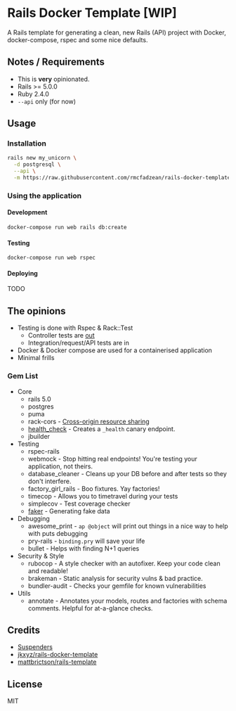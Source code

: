 # Rails Docker Template [WIP]

A Rails template for generating a clean, new Rails (API) project with Docker, docker-compose, rspec and some nice defaults.

## Notes / Requirements

* This is **very** opinionated.
* Rails >= 5.0.0
* Ruby 2.4.0
* `--api` only (for now)

## Usage

### Installation

```sh
rails new my_unicorn \
  -d postgresql \
  --api \
  -m https://raw.githubusercontent.com/rmcfadzean/rails-docker-template/master/template.rb
```

### Using the application

#### Development

`docker-compose run web rails db:create`

#### Testing

`docker-compose run web rspec`

#### Deploying

TODO

## The opinions

* Testing is done with Rspec & Rack::Test
  * Controller tests are [out](https://github.com/rails/rails/issues/18950#issuecomment-77924771)
  * Integration/request/API tests are in
* Docker & Docker compose are used for a containerised application
* Minimal frills

### Gem List

* Core
  * rails 5.0
  * postgres
  * puma
  * rack-cors - [Cross-origin resource sharing](https://en.wikipedia.org/wiki/Cross-origin_resource_sharing)
  * [health_check](https://github.com/ianheggie/health_check) - Creates a `_health` canary endpoint.
  * jbuilder
* Testing
  * rspec-rails
  * webmock - Stop hitting real endpoints! You're testing your application, not theirs.
  * database_cleaner - Cleans up your DB before and after tests so they don't interfere.
  * factory_girl_rails - Boo fixtures. Yay factories!
  * timecop - Allows you to timetravel during your tests
  * simplecov - Test coverage checker
  * [faker](https://github.com/stympy/faker) - Generating fake data
* Debugging
  * awesome_print - `ap @object` will print out things in a nice way to help with puts debugging
  * pry-rails - `binding.pry` will save your life
  * bullet - Helps with finding N+1 queries
* Security & Style
  * rubocop - A style checker with an autofixer. Keep your code clean and readable!
  * brakeman - Static analysis for security vulns & bad practice.
  * bundler-audit - Checks your gemfile for known vulnerabilities
* Utils
  * annotate - Annotates your models, routes and factories with schema comments. Helpful for at-a-glance checks.

## Credits

* [Suspenders](https://github.com/thoughtbot/suspenders/)
* [jkxyz/rails-docker-template](https://github.com/jkxyz/rails-docker-template)
* [mattbrictson/rails-template](https://github.com/mattbrictson/rails-template)

## License

MIT
